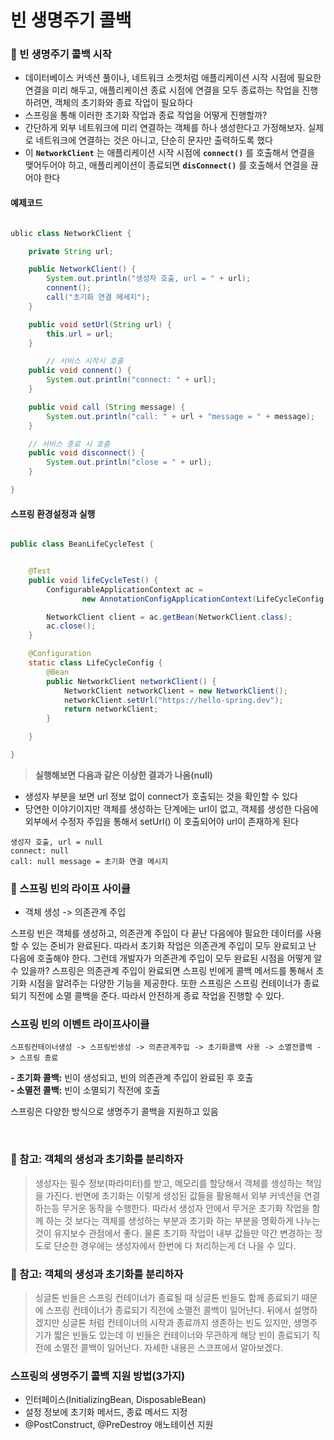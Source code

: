 # 빈 생명주기 콜백

### 🐤 빈 생명주기 콜백 시작
- 데이터베이스 커넥션 풀이나, 네트워크 소켓처럼 애플리케이션 시작 시점에 필요한 연결을 미리 해두고, 애플리케이션 종료 시점에 연결을 모두 종료하는 작업을 진행하려면, 객체의 초기화와 종료 작업이 필요하다
- 스프링을 통해 이러한 초기화 작업과 종료 작업을 어떻게 진행할까?
- 간단하게 외부 네트워크에 미리 연결하는 객체를 하나 생성한다고 가정해보자. 실제로 네트워크에 연결하는 것은 아니고, 단순히 문자만 출력하도록 했다
- 이 **`NetworkClient`** 는 애플리케이션 시작 시점에 **`connect()`** 를 호출해서 연결을 맺어두어야 하고, 애플리케이션이 종료되면 **`disConnect()`** 를 호출해서 연결을 끊어야 한다

#### 예제코드

```java

ublic class NetworkClient {

    private String url;

    public NetworkClient() {
        System.out.println("생성자 호출, url = " + url);
        connent();
        call("초기화 연결 메세지");
    }

    public void setUrl(String url) {
        this.url = url;
    }

        // 서비스 시작시 호출
    public void connent() {
        System.out.println("connect: " + url);
    }

    public void call (String message) {
        System.out.println("call: " + url + "message = " + message);
    }

    // 서비스 종료 시 호출
    public void disconnect() {
        System.out.println("close = " + url);
    }

}

```

#### 스프링 환경설정과 실행
```java

public class BeanLifeCycleTest {


    @Test
    public void lifeCycleTest() {
        ConfigurableApplicationContext ac =
                new AnnotationConfigApplicationContext(LifeCycleConfig.class);

        NetworkClient client = ac.getBean(NetworkClient.class);
        ac.close();
    }

    @Configuration
    static class LifeCycleConfig {
        @Bean
        public NetworkClient networkClient() {
            NetworkClient networkClient = new NetworkClient();
            networkClient.setUrl("https://hello-spring.dev");
            return networkClient;
        }

    }

}

```

> **실행해보면 다음과 같은 이상한 결과가 나옴(null)**
 - 생성자 부분을 보면 url 정보 없이 connect가 호출되는 것을 확인할 수 있다
 - 당연한 이야기이지만 객체를 생성하는 단계에는 url이 없고, 객체를 생성한 다음에 외부에서 수정자 주입을 통해서 setUrl() 이 호출되어야 url이 존재하게 된다

```text
생성자 호출, url = null
connect: null
call: null message = 초기화 연결 메시지
```

### 👀 스프링 빈의 라이프 사이클
- 객체 생성 -> 의존관계 주입

스프링 빈은 객체를 생성하고, 의존관계 주입이 다 끝난 다음에야 필요한 데이터를 사용할 수 있는 준비가 완료된다. 따라서 초기화 작업은 의존관계 주입이 모두 완료되고 난 다음에 호출해야 한다. 그런데 개발자가 의존관계 주입이 모두 완료된 시점을 어떻게 알 수 있을까?
스프링은 의존관계 주입이 완료되면 스프링 빈에게 콜백 메서드를 통해서 초기화 시점을 알려주는 다양한 기능을 제공한다. 또한 스프링은 스프링 컨테이너가 종료되기 직전에 소멸 콜백을 준다. 따라서 안전하게 종료 작업을 진행할 수 있다.

### 스프링 빈의 이벤트 라이프사이클
```text
스프링컨테이너생성 -> 스프링빈생성 -> 의존관계주입 -> 초기화콜백 사용 -> 소멸전콜백 -> 스프링 종료
```

**- 초기화 콜백:** 빈이 생성되고, 빈의 의존관계 주입이 완료된 후 호출 <br>
**- 소멸전 콜백:** 빈이 소멸되기 직전에 호출

스프링은 다양한 방식으로 생명주기 콜백을 지원하고 있음

<br>

### 🌟 참고: 객체의 생성과 초기화를 분리하자
> 생성자는 필수 정보(파라미터)를 받고, 메모리를 할당해서 객체를 생성하는 책임을 가진다. 반면에 초기화는
이렇게 생성된 값들을 활용해서 외부 커넥션을 연결하는등 무거운 동작을 수행한다.
> 따라서 생성자 안에서 무거운 초기화 작업을 함께 하는 것 보다는 객체를 생성하는 부분과 초기화 하는 부분을 명확하게 나누는 것이 유지보수 관점에서 좋다. 물론 초기화 작업이 내부 값들만 약간 변경하는
정도로 단순한 경우에는 생성자에서 한번에 다 처리하는게 더 나을 수 있다.

### 🌟 참고: 객체의 생성과 초기화를 분리하자
> 싱글톤 빈들은 스프링 컨테이너가 종료될 때 싱글톤 빈들도 함께 종료되기 때문에 스프링 컨테이너가 종료되기 직전에 소멸전 콜백이 일어난다. 뒤에서 설명하겠지만 싱글톤 처럼 컨테이너의 시작과 종료까지 생존하는 빈도 있지만, 생명주기가 짧은 빈들도 있는데 이 빈들은 컨테이너와 무관하게 해당 빈이 종료되기 직전에 소멸전 콜백이 일어난다. 자세한 내용은 스코프에서 알아보겠다.

### 스프링의 생명주기 콜백 지원 방법(3가지)
- 인터페이스(InitializingBean, DisposableBean)
- 설정 정보에 초기화 메서드, 종료 메서드 지정 
- @PostConstruct, @PreDestroy 애노테이션 지원

